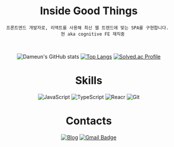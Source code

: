 



<div align="center">
  
  # Inside Good Things 
    프론트엔드 개발자로, 리액트를 사용해 최신 웹 트렌드에 맞는 SPA를 구현합니다. 
       현 aka cognitive FE 재직중
  <br>
  
  

  <p>

![Dameun's GitHub stats](https://github-readme-stats.vercel.app/api?username=Inside-eun&show_icons=true&theme=radical) [![Top Langs](https://github-readme-stats.vercel.app/api/top-langs/?username=Inside-eun&layout=compact)](https://github.com/Inside-eun/github-readme-stats)
[![Solved.ac Profile](http://mazassumnida.wtf/api/v2/generate_badge?boj=dameun0808)](https://solved.ac/dameun0808/)

# Skills
![JavaScript](https://img.shields.io/badge/JavaScript-F7DF1E.svg?&style=for-the-badge&logo=JavaScript&logoColor=white)
![TypeScript](https://img.shields.io/badge/TypeScript-3178C6.svg?&style=for-the-badge&logo=TypeScript&logoColor=white)  ![Reacr](https://img.shields.io/badge/React-61DAFB.svg?&style=for-the-badge&logo=React&logoColor=white)
  ![Git](https://img.shields.io/badge/Git-F05032.svg?&style=for-the-badge&logo=Git&logoColor=white)

  # Contacts
[![Blog](http://img.shields.io/badge/-Tech%20blog-black?style=flat-square&logo=Naver&link=https://blog.naver.com/dsilver0818/)](https://blog.naver.com/dsilver0818/)
[![Gmail Badge](https://img.shields.io/badge/Gmail-d14836?style=flat-square&logo=Gmail&logoColor=white&link=mailto:dameun0808@gmail.com)](mailto:dameun0808@gmail.com)


</div>

